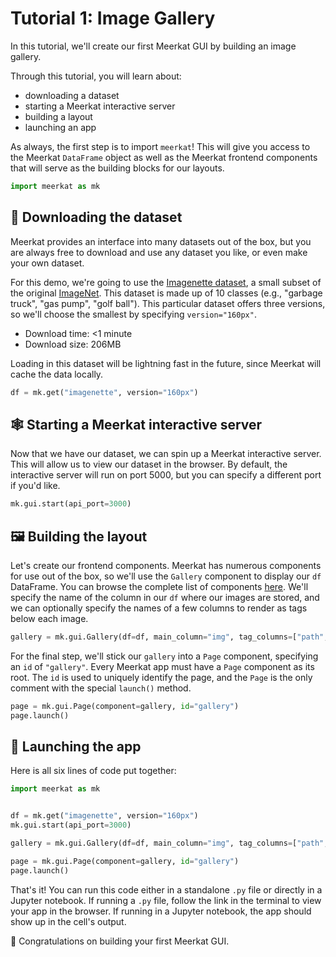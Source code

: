 # Tutorial 1: Image Gallery

<!-- TODO: include screenshots? -->

In this tutorial, we'll create our first Meerkat GUI by building an image gallery.

Through this tutorial, you will learn about:

- downloading a dataset
- starting a Meerkat interactive server
- building a layout
- launching an app

As always, the first step is to import `meerkat`! This will give you access to the Meerkat `DataFrame` object as well as the Meerkat frontend components that will serve as the building blocks for our layouts.

```python
import meerkat as mk
```

## 💾 Downloading the dataset

Meerkat provides an interface into many datasets out of the box, but you are always free to download and use any dataset you like, or even make your own dataset.

For this demo, we're going to use the [Imagenette dataset](https://github.com/fastai/imagenette#image%E7%BD%91), a small subset of the original [ImageNet](https://www.image-net.org/update-mar-11-2021.php). This dataset is made up of 10 classes (e.g., "garbage truck", "gas pump", "golf ball"). This particular dataset offers three versions, so we'll choose the smallest by specifying `version="160px"`.

- Download time: <1 minute
- Download size: 206MB

Loading in this dataset will be lightning fast in the future, since Meerkat will cache the data locally.

```python
df = mk.get("imagenette", version="160px")
```

## 🕸️ Starting a Meerkat interactive server

Now that we have our dataset, we can spin up a Meerkat interactive server. This will allow us to view our dataset in the browser. By default, the interactive server will run on port 5000, but you can specify a different port if you'd like.

```python
mk.gui.start(api_port=3000)
```

## 🖼️ Building the layout

Let's create our frontend components. Meerkat has numerous components for use out of the box, so we'll use the `Gallery` component to display our `df` DataFrame. You can browse the complete list of components [here](). We'll specify the name of the column in our `df` where our images are stored, and we can optionally specify the names of a few columns to render as tags below each image.

```python
gallery = mk.gui.Gallery(df=df, main_column="img", tag_columns=["path", "label"])
```

For the final step, we'll stick our `gallery` into a `Page` component, specifying an `id` of `"gallery"`. Every Meerkat app must have a `Page` component as its root. The `id` is used to uniquely identify the page, and the `Page` is the only comment with the special `launch()` method.

```python
page = mk.gui.Page(component=gallery, id="gallery")
page.launch()
```

## 🚀 Launching the app

Here is all six lines of code put together:

```python
import meerkat as mk


df = mk.get("imagenette", version="160px")
mk.gui.start(api_port=3000)

gallery = mk.gui.Gallery(df=df, main_column="img", tag_columns=["path", "label"])

page = mk.gui.Page(component=gallery, id="gallery")
page.launch()
```

That's it! You can run this code either in a standalone `.py` file or directly in a Jupyter notebook. If running a `.py` file, follow the link in the terminal to view your app in the browser. If running in a Jupyter notebook, the app should show up in the cell's output.

🥳 Congratulations on building your first Meerkat GUI.
